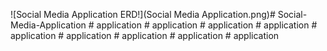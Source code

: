 ![Social Media Application ERD!](Social Media Application.png)#   S o c i a l - M e d i a - A p p l i c a t i o n 
 
 #   a p p l i c a t i o n 
 
 #   a p p l i c a t i o n 
 
 #   a p p l i c a t i o n 
 
 #   a p p l i c a t i o n 
 
 #   a p p l i c a t i o n 
 
 #   a p p l i c a t i o n 
 
 #   a p p l i c a t i o n 
 
 #   a p p l i c a t i o n  
 #   a p p l i c a t i o n  
 